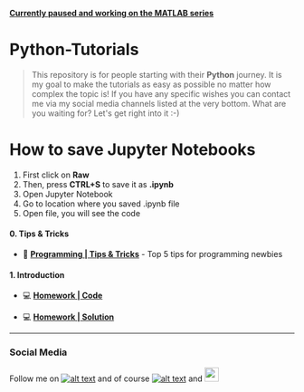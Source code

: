 **[Currently paused and working on the MATLAB series](https://github.com/jousefm/Mega-Course-MATLAB/)**

Python-Tutorials
================

> This repository is for people starting with their **Python** journey. 
> It is my goal to make the tutorials as easy as possible no matter how complex the topic is! 
> If you have any specific wishes you can contact me via my social media channels listed at the very bottom. 
> What are you waiting for? Let's get right into it :-)

How to save Jupyter Notebooks
=====================

1. First click on **Raw**
2. Then, press **CTRL+S** to save it as **.ipynb**
3. Open Jupyter Notebook
4. Go to location where you saved .ipynb file
5. Open file, you will see the code


#### 0. Tips & Tricks

- 📗 **[Programming | Tips & Tricks](https://github.com/jousefm/Python-Tutorials/blob/master/TipsNTricks.ipynb)** - Top 5 tips for programming newbies

#### 1. Introduction

- 💻 **[Homework  | Code](https://github.com/jousefm/Python-Tutorials/blob/master/Homework/Homework-1.ipynb)**

- 💻 **[Homework  | Solution](https://github.com/jousefm/Python-Tutorials/blob/master/Solutions/Sol-Homework-1.ipynb)**

------

### Social Media

[1.1]: http://i.imgur.com/tXSoThF.png (twitter icon with padding)
<!--[2.1]: <img src="https://images.vogue.it/wp-content/uploads/2016/05/12161706/squared19-320x400.jpg" width="25">-->
[6.1]: http://i.imgur.com/0o48UoR.png (github icon with padding)


[1.2]: http://i.imgur.com/wWzX9uB.png (twitter icon without padding)
[6.2]: http://i.imgur.com/9I6NRUm.png (github icon without padding)

[1]: https://twitter.com/Jousefm2
[2]: https://www.instagram.com/jousefmrd/
[6]: https://github.com/jousefm


Follow me on [![alt text][1.1]][1] and of course [![alt text][6.1]][6] 
and [<img src="https://images.vogue.it/wp-content/uploads/2016/05/12161706/squared19-320x400.jpg" width="25">][2] 